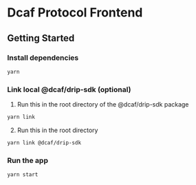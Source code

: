 # Dcaf Protocol Frontend

## Getting Started

### Install dependencies

```bash
yarn
```

### Link local @dcaf/drip-sdk (optional)

1. Run this in the root directory of the @dcaf/drip-sdk package

```bash
yarn link
```

2. Run this in the root directory

```bash
yarn link @dcaf/drip-sdk
```

### Run the app

```bash
yarn start
```
